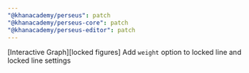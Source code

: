 ```yaml
---
"@khanacademy/perseus": patch
"@khanacademy/perseus-core": patch
"@khanacademy/perseus-editor": patch
---
```


[Interactive Graph][locked figures] Add `weight` option to locked line and locked line settings

